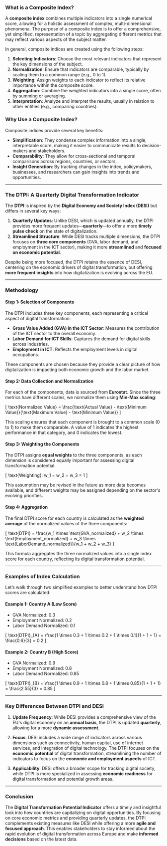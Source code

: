 ### What is a Composite Index?

A **composite index** combines multiple indicators into a single numerical score, allowing for a holistic assessment of complex, multi-dimensional phenomena. The purpose of a composite index is to offer a comprehensive, yet simplified, representation of a topic by aggregating different metrics that may reflect various aspects of the subject matter.

In general, composite indices are created using the following steps:

1. **Selecting Indicators**: Choose the most relevant indicators that represent the key dimensions of the subject.
2. **Normalization**: Ensure that indicators are comparable, typically by scaling them to a common range (e.g., 0 to 1).
3. **Weighting**: Assign weights to each indicator to reflect its relative importance within the composite score.
4. **Aggregation**: Combine the weighted indicators into a single score, often by summing or averaging.
5. **Interpretation**: Analyze and interpret the results, usually in relation to other entities (e.g., comparing countries).

### Why Use a Composite Index?

Composite indices provide several key benefits:

- **Simplification**: They condense complex information into a single, interpretable score, making it easier to communicate results to decision-makers and stakeholders.
- **Comparability**: They allow for cross-sectional and temporal comparisons across regions, countries, or sectors.
- **Insight Generation**: By tracking changes in the index, policymakers, businesses, and researchers can gain insights into trends and opportunities.

---

### The DTPI: A Quarterly Digital Transformation Indicator

The **DTPI** is inspired by the **Digital Economy and Society Index (DESI)** but differs in several key ways:

1. **Quarterly Updates**: Unlike DESI, which is updated annually, the DTPI provides more frequent updates—**quarterly**—to offer a more **timely pulse check** on the state of digitalization.
2. **Streamlined Structure**: While DESI tracks multiple dimensions, the DTPI focuses on **three core components** (GVA, labor demand, and employment in the ICT sector), making it more **streamlined** and **focused on economic potential**.
   
Despite being more focused, the DTPI retains the essence of DESI, centering on the economic drivers of digital transformation, but offering **more frequent insights** into how digitalization is evolving across the EU.

---

### Methodology

#### Step 1: Selection of Components

The DTPI includes three key components, each representing a critical aspect of digital transformation:

- **Gross Value Added (GVA) in the ICT Sector**: Measures the contribution of the ICT sector to the overall economy.
- **Labor Demand for ICT Skills**: Captures the demand for digital skills across industries.
- **Employment in ICT**: Reflects the employment levels in digital occupations.

These components are chosen because they provide a clear picture of how digitalization is impacting both economic growth and the labor market.

#### Step 2: Data Collection and Normalization

For each of the components, data is sourced from **Eurostat**. Since the three metrics have different scales, we normalize them using **Min-Max scaling**:

\[
\text{Normalized Value} = \frac{\text{Actual Value} - \text{Minimum Value}}{\text{Maximum Value} - \text{Minimum Value}}
\]

This scaling ensures that each component is brought to a common scale (0 to 1) to make them comparable. A value of 1 indicates the highest performance in that category, and 0 indicates the lowest.

#### Step 3: Weighting the Components

The DTPI assigns **equal weights** to the three components, as each dimension is considered equally important for assessing digital transformation potential:

\[
\text{Weighting}: w_1 = w_2 = w_3 = 1
\]

This assumption may be revised in the future as more data becomes available, and different weights may be assigned depending on the sector's evolving priorities.

#### Step 4: Aggregation

The final DTPI score for each country is calculated as the **weighted average** of the normalized values of the three components:

\[
\text{DTPI} = \frac{w_1 \times \text{GVA\_normalized} + w_2 \times \text{Employment\_normalized} + w_3 \times \text{LaborDemand\_normalized}}{w_1 + w_2 + w_3}
\]

This formula aggregates the three normalized values into a single index score for each country, reflecting its digital transformation potential.

---

### Examples of Index Calculation

Let’s walk through two simplified examples to better understand how DTPI scores are calculated:

#### Example 1: Country A (Low Score)

- GVA Normalized: 0.3
- Employment Normalized: 0.2
- Labor Demand Normalized: 0.1

\[
\text{DTPI}_{A} = \frac{1 \times 0.3 + 1 \times 0.2 + 1 \times 0.1}{1 + 1 + 1} = \frac{0.6}{3} = 0.2
\]

#### Example 2: Country B (High Score)

- GVA Normalized: 0.9
- Employment Normalized: 0.8
- Labor Demand Normalized: 0.85

\[
\text{DTPI}_{B} = \frac{1 \times 0.9 + 1 \times 0.8 + 1 \times 0.85}{1 + 1 + 1} = \frac{2.55}{3} = 0.85
\]

---

### Key Differences Between DTPI and DESI

1. **Update Frequency**: While DESI provides a comprehensive view of the EU's digital economy on an **annual basis**, the DTPI is updated **quarterly**, allowing for a more **dynamic assessment**.
   
2. **Focus**: DESI includes a wide range of indicators across various dimensions such as connectivity, human capital, use of internet services, and integration of digital technology. The DTPI focuses on the **economic potential** of digital transformation, streamlining the number of indicators to focus on the **economic and employment aspects** of ICT.

3. **Applicability**: DESI offers a broader scope for tracking digital society, while DTPI is more specialized in assessing **economic readiness** for digital transformation and potential growth areas.

---

### Conclusion

The **Digital Transformation Potential Indicator** offers a timely and insightful look into how countries are capitalizing on digital opportunities. By focusing on core economic metrics and providing quarterly updates, the DTPI complements existing measures like DESI while offering a more **agile and focused approach**. This enables stakeholders to stay informed about the rapid evolution of digital transformation across Europe and make **informed decisions** based on the latest data.
